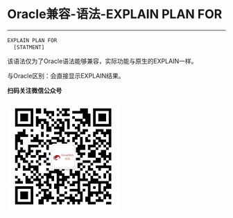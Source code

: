 # Oracle兼容-语法-EXPLAIN PLAN FOR
---

```
EXPLAIN PLAN FOR
  [STATMENT]
```

该语法仅为了Oracle语法能够兼容，实际功能与原生的EXPLAIN一样。

与Oracle区别：会直接显示EXPLAIN结果。


**扫码关注微信公众号**

![greatsql-wx](../../greatsql-wx.jpg)
